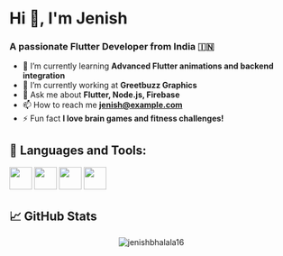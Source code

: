 # Hi 👋, I'm Jenish
### A passionate Flutter Developer from India 🇮🇳

- 🌱 I’m currently learning **Advanced Flutter animations and backend integration**
- 🔭 I’m currently working at **Greetbuzz Graphics**
- 💬 Ask me about **Flutter, Node.js, Firebase**
- 📫 How to reach me **jenish@example.com**
- ⚡ Fun fact **I love brain games and fitness challenges!**

## 🚀 Languages and Tools:
<p align="left">
  <img src="https://cdn.jsdelivr.net/gh/devicons/devicon/icons/flutter/flutter-original.svg" width="40" height="40"/>
  <img src="https://cdn.jsdelivr.net/gh/devicons/devicon/icons/dart/dart-original.svg" width="40" height="40"/>
  <img src="https://cdn.jsdelivr.net/gh/devicons/devicon/icons/nodejs/nodejs-original.svg" width="40" height="40"/>
  <img src="https://cdn.jsdelivr.net/gh/devicons/devicon/icons/mysql/mysql-original.svg" width="40" height="40"/>
</p>

## 📈 GitHub Stats
<p align="center">
  <img src="https://github-readme-stats.vercel.app/api?username=jenishbhalala16&show_icons=true&theme=radical" alt="jenishbhalala16" />
</p>


